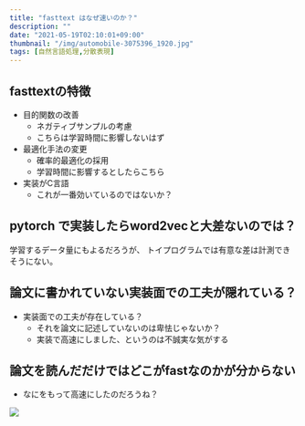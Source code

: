 ```yaml
---
title: "fasttext はなぜ速いのか？"
description: ""
date: "2021-05-19T02:10:01+09:00"
thumbnail: "/img/automobile-3075396_1920.jpg"
tags: [自然言語処理,分散表現]
---
```

## fasttextの特徴
- 目的関数の改善
  - ネガティブサンプルの考慮
  - こちらは学習時間に影響しないはず
- 最適化手法の変更
  - 確率的最適化の採用
  - 学習時間に影響するとしたらこちら
- 実装がC言語
  - これが一番効いているのではないか？

## pytorch で実装したらword2vecと大差ないのでは？
学習するデータ量にもよるだろうが、
トイプログラムでは有意な差は計測できそうにない。

## 論文に書かれていない実装面での工夫が隠れている？
- 実装面での工夫が存在している？
  - それを論文に記述していないのは卑怯じゃないか？
  - 実装で高速にしました、というのは不誠実な気がする

## 論文を読んだだけではどこがfastなのかが分からない
- なにをもって高速にしたのだろうね？

<script language="javascript" src="//ad.jp.ap.valuecommerce.com/servlet/jsbanner?sid=3563352&pid=887685185"></script><noscript><a href="//ck.jp.ap.valuecommerce.com/servlet/referral?sid=3563352&pid=887685185" rel="nofollow"><img src="//ad.jp.ap.valuecommerce.com/servlet/gifbanner?sid=3563352&pid=887685185" border="0"></a></noscript>
